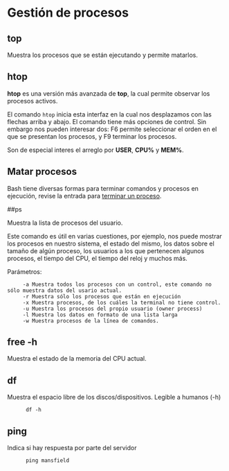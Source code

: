 Gestión de procesos
===================


## top
Muestra los procesos que se están ejecutando y permite matarlos.

## htop

**htop** es una versión más avanzada de **top**, la cual permite observar los procesos activos.

El comando `htop` inicia esta interfaz en la cual nos desplazamos con las flechas arriba y abajo. El comando tiene más opciones de control. Sin embargo nos pueden interesar dos: F6 permite seleccionar el orden en el que se presentan los procesos, y F9 terminar los procesos.

Son de especial interes el arreglo por __USER__, __CPU%__ y __MEM%__.

## Matar procesos ##

Bash tiene diversas formas para terminar comandos y procesos en ejecución, revise la entrada para [terminar un proceso](./Bash:-kill).

##ps

Muestra la lista de procesos del usuario.

Este comando es útil en varias cuestiones, por ejemplo, nos puede mostrar los procesos en nuestro sistema, el estado del mismo, los datos sobre el tamaño de algún proceso, los usuarios a los que pertenecen algunos procesos, el tiempo del CPU, el tiempo del reloj y muchos más.

Parámetros:

```
     -a Muestra todos los procesos con un control, este comando no sólo muestra datos del usario actual.
     -r Muestra sólo los procesos que están en ejecución
     -x Muestra procesos, de los cuáles la terminal no tiene control.
     -u Muestra los procesos del propio usuario (owner process)
     -l Muestra los datos en formato de una lista larga
     -w Muestra procesos de la línea de comandos.
```

## free -h

Muestra el estado de la memoria del CPU actual.

## df

Muestra el espacio libre de los discos/dispositivos. Legible a humanos (-h)

```
      df -h
```

## ping

Indica si hay respuesta por parte del servidor

```
      ping mansfield
```
